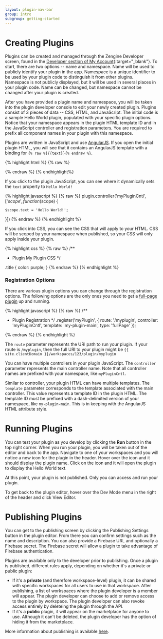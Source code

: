 ```yaml
---
layout: plugin-nav-bar
group: intro
subgroup: getting-started
---
```

# Creating Plugins

Plugins can be created and managed through the Zengine Developer screen, found in the [Developer section of My Account]({{site.clientDomain}}/account/developer){:target="_blank"}. To start, there are two options -- name and namespace. Name will be used to publicly identify your plugin in the app. Namespace is a unique identifier to be used by your plugin code to distinguish it from other plugins. Namespace is not publicly displayed, but it will be used in several places in your plugin code. Name can be changed, but namespace cannot be changed after your plugin is created.

After you have provided a plugin name and namespace, you will be taken into the plugin developer console to edit your newly created plugin. Plugins consist of 3 pieces of data -- CSS, HTML, and JavaScript. The initial code is a sample Hello World plugin, populated with your specific plugin options. Notice that your namespace appears in the plugin HTML template ID and in the JavaScript controller and registration parameters.  You are required to prefix all component names in your plugin with this namespace.

Plugins are written in JavaScript and use [AngularJS]({{site.baseurl}}/plugins/development). If you open the initial plugin HTML, you will see that it contains an AngularJS template with a binding for `{% raw %}{{text}}{% endraw %}`.

{% highlight html %}
{% raw %}
<script type="text/ng-template" id="my-plugin-main">
    <div class="title">
        <h1>{{text}}</h1>
    </div>
</script>
{% endraw %}
{% endhighlight%}

If you click to the plugin JavaScript, you can see where it dynamically sets the `text` property to `Hello World!`

{% highlight javascript %}
{% raw %}
plugin.controller('myPluginCntl', ['$scope', function ($scope) {

    $scope.text = 'Hello World!';

}])
{% endraw %}
{% endhighlight %}

If you click into CSS, you can see the CSS that will apply to your HTML. CSS will be scoped by your namespace when published, so your CSS will only apply inside your plugin.

{% highlight css %}
{% raw %}
/**
 * Plugin My Plugin CSS
 */

.title { 
    color: purple;
}
{% endraw %}
{% endhighlight %}

### Registration Options

There are various plugin options you can change through the registration options. The following options are the only ones you need to get a [full-page plugin]({{site.baseurl}}/plugins/getting-started/plugin-types.html) up and running. 

{% highlight javascript %}
{% raw %}
/**
 * Plugin Registration
 */
.register('myPlugin', {
    route: '/myplugin',
    controller: 'myPluginCntl',
    template: 'my-plugin-main',
    type: 'fullPage'
});

{% endraw %}
{% endhighlight %}

The `route` parameter represents the URI path to run your plugin. If your route is `/myplugin`, then the full URI to your plugin might be `{{ site.clientDomain }}/workspaces/123/plugin/myplugin`

You can have multiple controllers in your plugin JavaScript. The `controller` parameter represents the main controller name. Note that all controller names are prefixed with your namespace, like `myPluginCntl`.

Similar to controller, your plugin HTML can have multiple templates. The `template` parameter corresponds to the template associated with the main controller. This value represents a template ID in the plugin HTML. The template ID must be prefixed with a dash-delimited version of your namespace, like `my-plugin-main`. This is in keeping with the AngularJS HTML attribute style.

# Running Plugins

You can test your plugin as you develop by clicking the **Run** button in the top right corner. When you run your plugin, you will be taken out of the editor and back to the app. Navigate to one of your workspaces and you will notice a new icon for the plugin in the header. Hover over the icon and it should display the plugin name. Click on the icon and it will open the plugin to display the Hello World text.

At this point, your plugin is not published. Only you can access and run your plugin.

To get back to the plugin editor, hover over the Dev Mode menu in the right of the header and click View Editor.

# Publishing Plugins

You can get to the publishing screen by clicking the Publishing Settings button in the plugin editor. From there you can confirm settings such as the name and description. You can also provide a Firebase URL and optionally a Firebase secret. The Firebase secret will allow a plugin to take advantage of Firebase authentication. 

Plugins are available only to the developer prior to publishing. Once a plugin is published, different rules apply, depending on whether it's a private or public plugin:

- If it's a **private** (and therefore workspace-level) plugin, it can be shared with specific workspaces for all users to use in that workspace. After publishing, a list of workspaces where the plugin developer is a member will appear. The plugin developer can choose to add or remove access to the plugin by workspace. The plugin developer can also revoke access entirely by deleteing the plugin through the API.
- If it's a **public** plugin, it will appear on the marketplace for anyone to use. Although it can't be deleted, the plugin developer has the option of hiding it from the marketplace.


More information about publishing is available [here]({{site.baseurl}}/plugins/getting-started/publishing.html).
